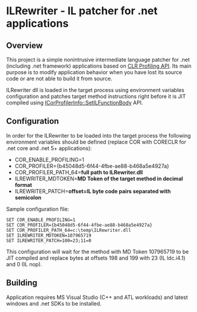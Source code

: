 # ILRewriter - IL patcher for .net applications

## Overview

This project is a simple nonintrusive intermediate language patcher for .net (including .net framework) applications based on [CLR Profiling API](https://learn.microsoft.com/en-us/dotnet/framework/unmanaged-api/profiling/profiling-overview). Its main purpose is to modify application behavior when you have lost its source code or are not able to build it from source.

ILRewriter dll is loaded in the target process using environment variables configuration and patches target method instructions right before it is JIT compiled using [ICorProfilerInfo::SetILFunctionBody](https://learn.microsoft.com/en-us/dotnet/framework/unmanaged-api/profiling/icorprofilerinfo-setilfunctionbody-method) API.

## Configuration

In order for the ILRewriter to be loaded into the target process the following environment variables should be defined (replace COR with CORECLR for .net core and .net 5+ applications):

* COR_ENABLE_PROFILING=1
* COR_PROFILER={b45048d5-6f44-4fbe-ae88-b468a5e4927a}
* COR_PROFILER_PATH_64=**full path to ILRewriter.dll**
* ILREWRITER_MDTOKEN=**MD Token of the target method in decimal format**
* ILREWRITER_PATCH=**offset=IL byte code pairs separated with semicolon**

Sample configuration file:

    SET COR_ENABLE_PROFILING=1
    SET COR_PROFILER={b45048d5-6f44-4fbe-ae88-b468a5e4927a}
    SET COR_PROFILER_PATH_64=c:\temp\ILRewriter.dll
    SET ILREWRITER_MDTOKEN=107965719
    SET ILREWRITER_PATCH=100=23;11=0
    
This configuration will wait for the method with MD Token 107965719 to be JIT compiled and replace bytes at offsets 198 and 199 with 23 (IL ldc.i4.1) and 0 (IL nop).

## Building

Application requires MS Visual Studio (C++ and ATL workloads) and latest windows and .net SDKs to be installed.